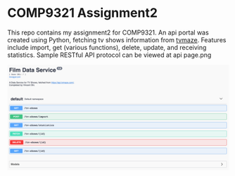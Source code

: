 # COMP9321 Assignment2

This repo contains my assignment2 for COMP9321. An api portal was created using Python, fetching tv shows information from [tvmaze](https://www.api.tvmaze.com/). Features include import, get (various functions), delete, update, and receiving statistics. Sample RESTful API protocol can be viewed at api page.png

![alt text](https://github.com/Vincent-SS/COMP9321/blob/main/api%20page.png?raw=true)
